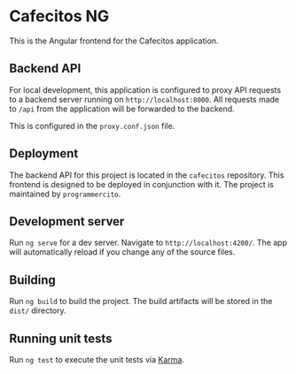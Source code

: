 # Cafecitos NG

This is the Angular frontend for the Cafecitos application.

## Backend API

For local development, this application is configured to proxy API requests to a backend server running on `http://localhost:8000`. All requests made to `/api` from the application will be forwarded to the backend.

This is configured in the `proxy.conf.json` file.

## Deployment

The backend API for this project is located in the `cafecitos` repository. This frontend is designed to be deployed in conjunction with it. The project is maintained by `programmercito`.

## Development server

Run `ng serve` for a dev server. Navigate to `http://localhost:4200/`. The app will automatically reload if you change any of the source files.

## Building

Run `ng build` to build the project. The build artifacts will be stored in the `dist/` directory.

## Running unit tests

Run `ng test` to execute the unit tests via [Karma](https://karma-runner.github.io).